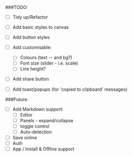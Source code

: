 ###TODO:

- [ ] Tidy up/Refactor


- [ ] Add basic styles to canvas
- [ ] Add button styles
- [ ] Add customisable:
    - [ ] Colours (text -- and bg?)
    - [ ] Font size (slider - i.e. scale)
    - [ ] Line height?
- [ ] Add share button
- [ ] Add toast/popups (for 'copied to clipboard' messages)

###Future:

- [ ] Add Markdown support:
    - [ ] Editor
    - [ ] Panels - expand/collapse
    - [ ] toggle control
    - [ ] Auto-detection
- [ ] Save online
- [ ] Auth
- [ ] App / Install & Offline support

